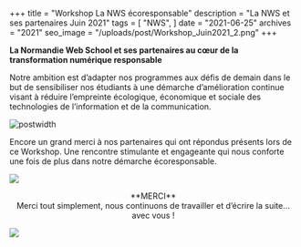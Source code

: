 +++
title = "Workshop La NWS écoresponsable"
description = "La NWS et ses partenaires Juin 2021"
tags = [
    "NWS",
]
date = "2021-06-25"
archives = "2021"
seo_image = "/uploads/post/Workshop_Juin2021_2.png"
+++

**La Normandie Web School et ses partenaires au cœur de la transformation numérique responsable**

Notre ambition est d’adapter nos programmes aux défis de demain dans le but de sensibiliser nos étudiants à une démarche d’amélioration continue visant à réduire l’empreinte écologique, économique et sociale des technologies de l’information et de la communication.

![postwidth](/uploads/post/Workshop_Juin2021_1.png)

Encore un grand merci à nos partenaires qui ont répondus présents lors de ce Workshop. Une rencontre stimulante et engageante qui nous conforte une fois de plus dans notre démarche écoresponsable.


![](/uploads/post/Workshop_Juin2021_2.png)

<center>**MERCI**</center>

<center>Merci tout simplement, nous continuons de travailler et d’écrire la suite… avec vous !</center>

![](/uploads/post/Workshop_Juin2021_3.png)
